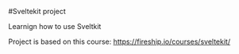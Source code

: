 #Sveltekit project

Learnign how to use Sveltkit

Project is based on this course: https://fireship.io/courses/sveltekit/

